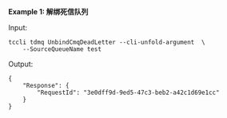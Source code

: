 **Example 1: 解绑死信队列**



Input: 

```
tccli tdmq UnbindCmqDeadLetter --cli-unfold-argument  \
    --SourceQueueName test
```

Output: 
```
{
    "Response": {
        "RequestId": "3e0dff9d-9ed5-47c3-beb2-a42c1d69e1cc"
    }
}
```

